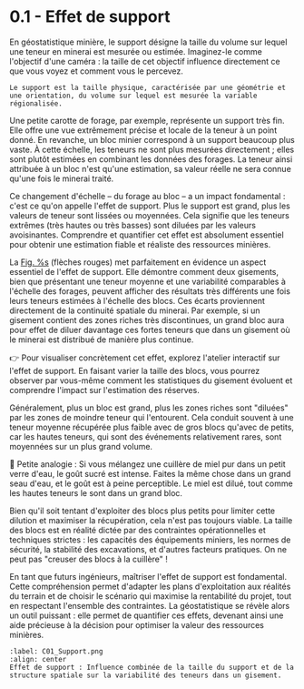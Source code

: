 # 0.1 - Effet de support

En géostatistique minière, le support désigne la taille du volume sur lequel une teneur en minerai est mesurée ou estimée. Imaginez-le comme l'objectif d'une caméra : la taille de cet objectif influence directement ce que vous voyez et comment vous le percevez. 

```{dropdown} **Support)**
Le support est la taille physique, caractérisée par une géométrie et une orientation, du volume sur lequel est mesurée la variable régionalisée. 
```

Une petite carotte de forage, par exemple, représente un support très fin. Elle offre une vue extrêmement précise et locale de la teneur à un point donné. En revanche, un bloc minier correspond à un support beaucoup plus vaste. À cette échelle, les teneurs ne sont plus mesurées directement ; elles sont plutôt estimées en combinant les données des forages. La teneur ainsi attribuée à un bloc n'est qu'une estimation, sa valeur réelle ne sera connue qu'une fois le minerai traité.

Ce changement d'échelle – du forage au bloc – a un impact fondamental : c'est ce qu'on appelle l'effet de support. Plus le support est grand, plus les valeurs de teneur sont lissées ou moyennées. Cela signifie que les teneurs extrêmes (très hautes ou très basses) sont diluées par les valeurs avoisinantes. Comprendre et quantifier cet effet est absolument essentiel pour obtenir une estimation fiable et réaliste des ressources minières.

La [Fig. %s](#C01_Support.png) (flèches rouges) met parfaitement en évidence un aspect essentiel de l'effet de support. Elle démontre comment deux gisements, bien que présentant une teneur moyenne et une variabilité comparables à l'échelle des forages, peuvent afficher des résultats très différents une fois leurs teneurs estimées à l'échelle des blocs. Ces écarts proviennent directement de la continuité spatiale du minerai. Par exemple, si un gisement contient des zones riches très discontinues, un grand bloc aura pour effet de diluer davantage ces fortes teneurs que dans un gisement où le minerai est distribué de manière plus continue.

👉 Pour visualiser concrètement cet effet, explorez l'atelier interactif sur l'effet de support. En faisant varier la taille des blocs, vous pourrez observer par vous-même comment les statistiques du gisement évoluent et comprendre l'impact sur l'estimation des réserves.

Généralement, plus un bloc est grand, plus les zones riches sont "diluées" par les zones de moindre teneur qui l'entourent. Cela conduit souvent à une teneur moyenne récupérée plus faible avec de gros blocs qu'avec de petits, car les hautes teneurs, qui sont des événements relativement rares, sont moyennées sur un plus grand volume.

🎨 Petite analogie : Si vous mélangez une cuillère de miel pur dans un petit verre d'eau, le goût sucré est intense. Faites la même chose dans un grand seau d'eau, et le goût est à peine perceptible. Le miel est dilué, tout comme les hautes teneurs le sont dans un grand bloc.

Bien qu'il soit tentant d'exploiter des blocs plus petits pour limiter cette dilution et maximiser la récupération, cela n'est pas toujours viable. La taille des blocs est en réalité dictée par des contraintes opérationnelles et techniques strictes : les capacités des équipements miniers, les normes de sécurité, la stabilité des excavations, et d'autres facteurs pratiques. On ne peut pas "creuser des blocs à la cuillère" !

En tant que futurs ingénieurs, maîtriser l'effet de support est fondamental. Cette compréhension permet d'adapter les plans d'exploitation aux réalités du terrain et de choisir le scénario qui maximise la rentabilité du projet, tout en respectant l'ensemble des contraintes. La géostatistique se révèle alors un outil puissant : elle permet de quantifier ces effets, devenant ainsi une aide précieuse à la décision pour optimiser la valeur des ressources minières.

```{figure} Chapitres/Chap01/images/C01_Support.png
:label: C01_Support.png
:align: center 
Effet de support : Influence combinée de la taille du support et de la structure spatiale sur la variabilité des teneurs dans un gisement. 
``` 

